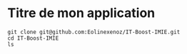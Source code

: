 # Titre de mon application

```
git clone git@github.com:Eolinexenoz/IT-Boost-IMIE.git
cd IT-Boost-IMIE
ls
```
